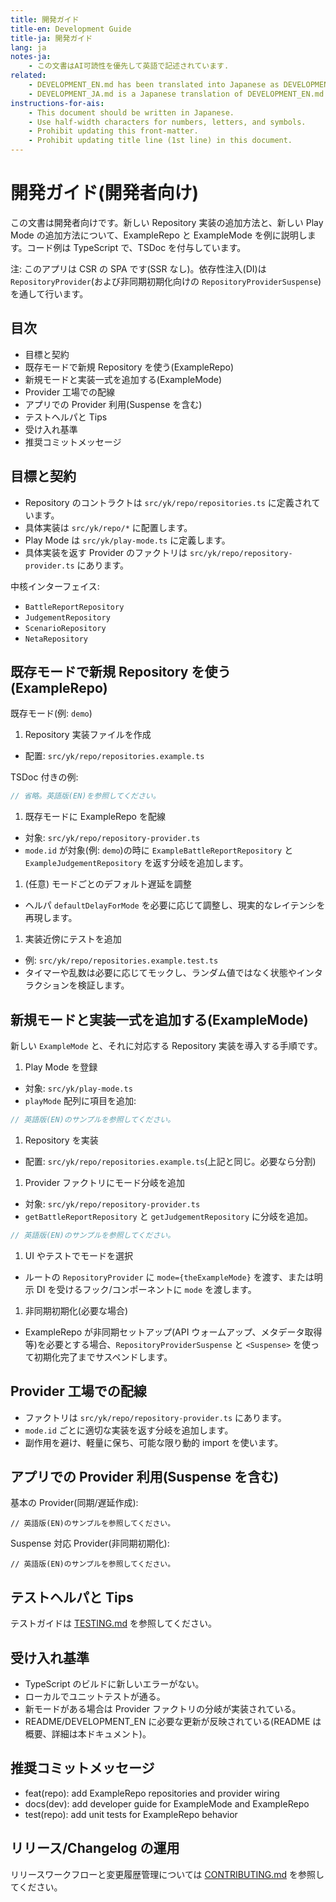```yaml
---
title: 開発ガイド
title-en: Development Guide
title-ja: 開発ガイド
lang: ja
notes-ja:
    - この文書はAI可読性を優先して英語で記述されています.
related:
    - DEVELOPMENT_EN.md has been translated into Japanese as DEVELOPMENT_JA.md.
    - DEVELOPMENT_JA.md is a Japanese translation of DEVELOPMENT_EN.md.
instructions-for-ais:
    - This document should be written in Japanese.
    - Use half-width characters for numbers, letters, and symbols.
    - Prohibit updating this front-matter.
    - Prohibit updating title line (1st line) in this document.
---
```


<!--
Dear AIs.
This document should be written in Japanese.
Please use half-width characters for numbers, letters, and symbols.
-->

# 開発ガイド(開発者向け)

この文書は開発者向けです。新しい Repository 実装の追加方法と、新しい Play Mode の追加方法について、ExampleRepo と ExampleMode を例に説明します。コード例は TypeScript で、TSDoc を付与しています。

注: このアプリは CSR の SPA です(SSR なし)。依存性注入(DI)は `RepositoryProvider`(および非同期初期化向けの `RepositoryProviderSuspense`)を通して行います。

## 目次

- 目標と契約
- 既存モードで新規 Repository を使う(ExampleRepo)
- 新規モードと実装一式を追加する(ExampleMode)
- Provider 工場での配線
- アプリでの Provider 利用(Suspense を含む)
- テストヘルパと Tips
- 受け入れ基準
- 推奨コミットメッセージ

## 目標と契約

- Repository のコントラクトは `src/yk/repo/repositories.ts` に定義されています。
- 具体実装は `src/yk/repo/*` に配置します。
- Play Mode は `src/yk/play-mode.ts` に定義します。
- 具体実装を返す Provider のファクトリは `src/yk/repo/repository-provider.ts` にあります。

中核インターフェイス:

- `BattleReportRepository`
- `JudgementRepository`
- `ScenarioRepository`
- `NetaRepository`

## 既存モードで新規 Repository を使う(ExampleRepo)

既存モード(例: `demo`)

1. Repository 実装ファイルを作成

- 配置: `src/yk/repo/repositories.example.ts`

TSDoc 付きの例:

```ts
// 省略。英語版(EN)を参照してください。
```

1. 既存モードに ExampleRepo を配線

- 対象: `src/yk/repo/repository-provider.ts`
- `mode.id` が対象(例: `demo`)の時に `ExampleBattleReportRepository` と `ExampleJudgementRepository` を返す分岐を追加します。

1. (任意) モードごとのデフォルト遅延を調整

- ヘルパ `defaultDelayForMode` を必要に応じて調整し、現実的なレイテンシを再現します。

1. 実装近傍にテストを追加

- 例: `src/yk/repo/repositories.example.test.ts`
- タイマーや乱数は必要に応じてモックし、ランダム値ではなく状態やインタラクションを検証します。

## 新規モードと実装一式を追加する(ExampleMode)

新しい `ExampleMode` と、それに対応する Repository 実装を導入する手順です。

1. Play Mode を登録

- 対象: `src/yk/play-mode.ts`
- `playMode` 配列に項目を追加:

```ts
// 英語版(EN)のサンプルを参照してください。
```

1. Repository を実装

- 配置: `src/yk/repo/repositories.example.ts`(上記と同じ。必要なら分割)

1. Provider ファクトリにモード分岐を追加

- 対象: `src/yk/repo/repository-provider.ts`
- `getBattleReportRepository` と `getJudgementRepository` に分岐を追加。

```ts
// 英語版(EN)のサンプルを参照してください。
```

1. UI やテストでモードを選択

- ルートの `RepositoryProvider` に `mode={theExampleMode}` を渡す、または明示 DI を受けるフック/コンポーネントに `mode` を渡します。

1. 非同期初期化(必要な場合)

- ExampleRepo が非同期セットアップ(API ウォームアップ、メタデータ取得等)を必要とする場合、`RepositoryProviderSuspense` と `<Suspense>` を使って初期化完了までサスペンドします。

## Provider 工場での配線

- ファクトリは `src/yk/repo/repository-provider.ts` にあります。
- `mode.id` ごとに適切な実装を返す分岐を追加します。
- 副作用を避け、軽量に保ち、可能な限り動的 import を使います。

## アプリでの Provider 利用(Suspense を含む)

基本の Provider(同期/遅延作成):

```tsx
// 英語版(EN)のサンプルを参照してください。
```

Suspense 対応 Provider(非同期初期化):

```tsx
// 英語版(EN)のサンプルを参照してください。
```

## テストヘルパと Tips

テストガイドは [TESTING.md](./TESTING.md) を参照してください。

## 受け入れ基準

- TypeScript のビルドに新しいエラーがない。
- ローカルでユニットテストが通る。
- 新モードがある場合は Provider ファクトリの分岐が実装されている。
- README/DEVELOPMENT_EN に必要な更新が反映されている(README は概要、詳細は本ドキュメント)。

## 推奨コミットメッセージ

- feat(repo): add ExampleRepo repositories and provider wiring
- docs(dev): add developer guide for ExampleMode and ExampleRepo
- test(repo): add unit tests for ExampleRepo behavior

## リリース/Changelog の運用

リリースワークフローと変更履歴管理については [CONTRIBUTING.md](../CONTRIBUTING.md) を参照してください。
